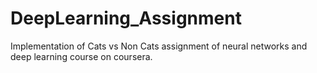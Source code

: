 # DeepLearning_Assignment
Implementation of Cats vs Non Cats assignment of neural networks and deep learning course on coursera.
